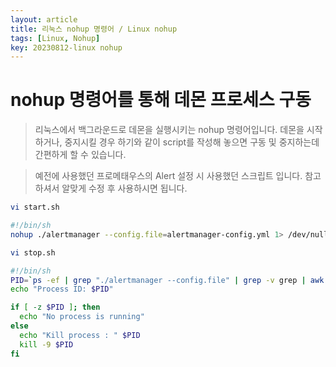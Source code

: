 ```yaml
---
layout: article
title: 리눅스 nohup 명령어 / Linux nohup
tags: [Linux, Nohup]
key: 20230812-linux nohup
---
```


# nohup 명령어를 통해 데몬 프로세스 구동

> 리눅스에서 백그라운드로 데몬을 실행시키는 nohup 명령어입니다.
> 데몬을 시작하거나, 중지시킬 경우 하기와 같이 script를 작성해 놓으면
> 구동 및 중지하는데 간편하게 할 수 있습니다.

> 예전에 사용했던 프로메태우스의 Alert 설정 시 사용했던 스크립트 입니다.
> 참고하셔서 알맞게 수정 후 사용하시면 됩니다.
 
```bash
vi start.sh

#!/bin/sh
nohup ./alertmanager --config.file=alertmanager-config.yml 1> /dev/null 2>&1 &
```

```bash
vi stop.sh

#!/bin/sh
PID=`ps -ef | grep "./alertmanager --config.file" | grep -v grep | awk '{print $2}'`
echo "Process ID: $PID"

if [ -z $PID ]; then
  echo "No process is running"
else
  echo "Kill process : " $PID
  kill -9 $PID
fi
```